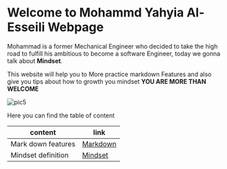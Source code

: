 # Welcome to Mohammd Yahyia Al-Esseili Webpage
Mohammad is a former Mechanical Engineer who decided to take the high road to fulfill his ambitious to become a software Engineer, today we gonna talk about **Mindset**.  

This website will help you to More practice markdown Features and also give you tips about how to growth you mindset **YOU ARE MORE THAN WELCOME**

![pic5](https://t4.ftcdn.net/jpg/02/89/83/09/240_F_289830933_n8vRyN9RWMI21KhVPawMMUmsrQ7HVDt9.jpg)  

Here you can find the table of content  

content | link
--------|-------
Mark down features | [Markdown](https://messeili.github.io/reading-notes/markdown-features)
Mindset definition | [Mindset](https://messeili.github.io/reading-notes/Lab01b)


